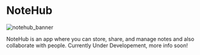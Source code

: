 # NoteHub

![notehub_banner](https://github.com/NoteHubApp/.github/assets/92243459/ce8fa726-5e44-4df4-97f3-11d08a0a6e07)

NoteHub is an app where you can store, share, and manage notes and also collaborate with people. Currently Under Developement, more info soon!


